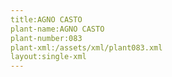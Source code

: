 ```yaml
---
title:AGNO CASTO
plant-name:AGNO CASTO
plant-number:083
plant-xml:/assets/xml/plant083.xml
layout:single-xml
---
```

